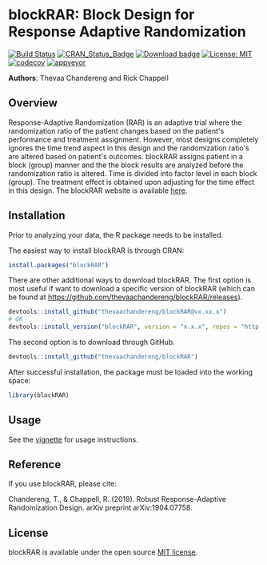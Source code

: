 # blockRAR: Block Design for Response Adaptive Randomization

[![Build Status](https://travis-ci.org/thevaachandereng/blockRAR.svg?branch=master)](https://travis-ci.org/thevaachandereng/blockRAR)
[![CRAN_Status_Badge](https://www.r-pkg.org/badges/version/blockRAR)](https://cran.r-project.org/package=blockRAR)
[![Download badge](https://cranlogs.r-pkg.org/badges/blockRAR)](https://cran.r-project.org/package=blockRAR)
[![License: MIT](https://img.shields.io/badge/License-MIT-yellow.svg)](https://opensource.org/licenses/MIT)
[![codecov](https://codecov.io/gh/thevaachandereng/blockRAR/branch/master/graph/badge.svg)](https://codecov.io/gh/thevaachandereng/blockRAR)
[![appveyor](https://ci.appveyor.com/api/projects/status/gf202269ohpknxhx?svg=true)](https://ci.appveyor.com/project/thevaachandereng/blockrar)

**Authors**: Thevaa Chandereng and Rick Chappell


Overview
--------
Response-Adaptive Randomization (RAR) is an adaptive trial where the randomization ratio of the patient changes based on the patient's performance and treatment assignment. 
However, most designs completely ignores the time trend aspect in this design and the randomization ratio's are altered based on patient's outcomes. 
blockRAR assigns patient in a block (group) manner and the the block results are analyzed before the randomization ratio is altered.
Time is divided into factor level in each block (group).
The treatment effect is obtained upon adjusting for the time effect in this design. 
The blockRAR website is available [here](https://thevaachandereng.github.io/blockRAR/). 


Installation
------------
Prior to analyzing your data, the R package needs to be installed.

The easiest way to install blockRAR is through CRAN:

``` r
install.packages("blockRAR")
```

There are other additional ways to download blockRAR.
The first option is most useful if want to download a specific version of blockRAR
(which can be found at https://github.com/thevaachandereng/blockRAR/releases).
``` r 
devtools::install_github("thevaachandereng/blockRAR@vx.xx.x")
# OR 
devtools::install_version("blockRAR", version = "x.x.x", repos = "http://cran.us.r-project.org")
```

The second option is to download through GitHub. 

``` r
devtools::install_github("thevaachandereng/blockRAR")
```

After successful installation, the package must be loaded into the working space:

``` r 
library(blockRAR)
```

Usage
------------
See the [vignette](https://thevaachandereng.github.io/blockRAR/articles/blockRAR.html) for usage instructions.


Reference
------------
If you use blockRAR, please cite:

Chandereng, T., & Chappell, R. (2019). Robust Response-Adaptive Randomization Design. arXiv preprint arXiv:1904.07758.

License
------------
blockRAR is available under the open source [MIT license](http://opensource.org/licenses/MIT).
